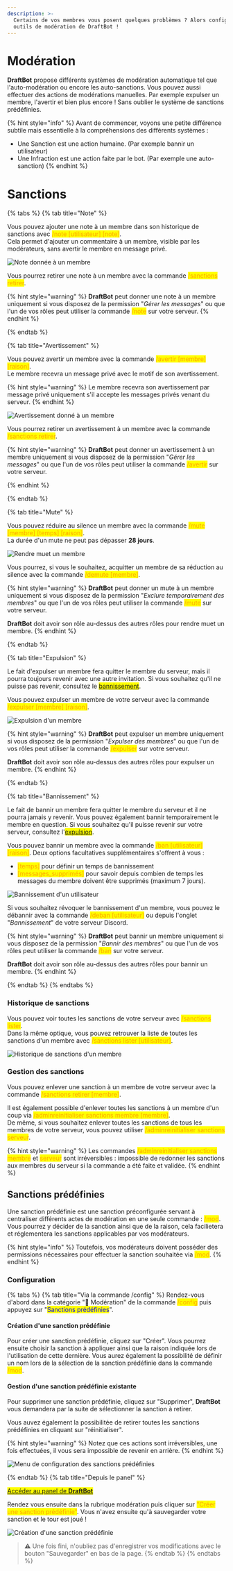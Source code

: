 ```yaml
---
description: >-
  Certains de vos membres vous posent quelques problèmes ? Alors configurez les
  outils de modération de DraftBot !
---
```


# Modération

**DraftBot** propose différents systèmes de modération automatique tel que l'auto-modération ou encore les auto-sanctions. Vous pouvez aussi effectuer des actions de modérations manuelles. Par exemple expulser un membre, l'avertir et bien plus encore ! Sans oublier le système de sanctions prédéfinies. 

{% hint style="info" %}
Avant de commencer, voyons une petite différence subtile mais essentielle à la compréhensions des différents systèmes :

- Une Sanction est une action humaine. (Par exemple bannir un utilisateur)
- Une Infraction est une action faite par le bot. (Par exemple une auto-sanction)
{% endhint %}

# Sanctions 
{% tabs %}
{% tab title="Note" %}

Vous pouvez ajouter une note à un membre dans son historique de sanctions avec <mark style="color:orange;">/note \[utilisateur] \[note]</mark>.\
Cela permet d'ajouter un commentaire à un membre, visible par les modérateurs, sans avertir le membre en message privé.

![Note donnée à un membre](../.gitbook/assets/moderation/note.png)

Vous pourrez retirer une note à un membre avec la commande <mark style="color:orange;">/sanctions retirer</mark>.

{% hint style="warning" %}
**DraftBot** peut donner une note à un membre uniquement si vous disposez de la permission "_Gérer les messages_" ou que l'un de vos rôles peut utiliser la commande <mark style="color:orange;">/note</mark> sur votre serveur.
{% endhint %}

{% endtab %}

{% tab title="Avertissement" %}

Vous pouvez avertir un membre avec la commande <mark style="color:orange;">/avertir \[membre] \[raison]</mark>.\
Le membre recevra un message privé avec le motif de son avertissement.

{% hint style="warning" %}
Le membre recevra son avertissement par message privé uniquement s'il accepte les messages privés venant du serveur.
{% endhint %}

![Avertissement donné à un membre](../.gitbook/assets/moderation/warn.png)

Vous pourrez retirer un avertissement à un membre avec la commande <mark style="color:orange;">/sanctions retirer</mark>.

{% hint style="warning" %}
**DraftBot** peut donner un avertissement à un membre uniquement si vous disposez de la permission "_Gérer les messages_" ou que l'un de vos rôles peut utiliser la commande <mark style="color:orange;">/avertir</mark> sur votre serveur.

{% endhint %}

{% endtab %}

{% tab title="Mute" %}

Vous pouvez réduire au silence un membre avec la commande <mark style="color:orange;">/mute \[membre] \[temps] \[raison]</mark>.\
La durée d'un mute ne peut pas dépasser **28 jours**.

![Rendre muet un membre](../.gitbook/assets/moderation/mute.png)

Vous pourrez, si vous le souhaitez, acquitter un membre de sa réduction au silence avec la commande <mark style="color:orange;">/demute \[membre]</mark>.

{% hint style="warning" %}
**DraftBot** peut donner un mute à un membre uniquement si vous disposez de la permission "_Exclure temporairement des membres_" ou que l'un de vos rôles peut utiliser la commande <mark style="color:orange;">/mute</mark> sur votre serveur.

**DraftBot** doit avoir son rôle au-dessus des autres rôles pour rendre muet un membre.
{% endhint %}

{% endtab %}

{% tab title="Expulsion" %}

Le fait d'expulser un membre fera quitter le membre du serveur, mais il pourra toujours revenir avec une autre invitation. Si vous souhaitez qu'il ne puisse pas revenir, consultez le <mark style="color:orange;">[bannissement](moderation.md#bannissement)</mark>.

Vous pouvez expulser un membre de votre serveur avec la commande <mark style="color:orange;">/expulser \[membre] \[raison]</mark>.

![Expulsion d'un membre](../.gitbook/assets/moderation/kick.png)

{% hint style="warning" %}
**DraftBot** peut expulser un membre uniquement si vous disposez de la permission "_Expulser des membres_" ou que l'un de vos rôles peut utiliser la commande <mark style="color:orange;">/expulser</mark> sur votre serveur.

**DraftBot** doit avoir son rôle au-dessus des autres rôles pour expulser un membre.
{% endhint %}

{% endtab %}

{% tab title="Bannissement" %}

Le fait de bannir un membre fera quitter le membre du serveur et il ne pourra jamais y revenir. Vous pouvez également bannir temporairement le membre en question. Si vous souhaitez qu'il puisse revenir sur votre serveur, consultez l'<mark style="color:orange;">[expulsion](moderation.md#expulsion)</mark>.

Vous pouvez bannir un membre avec la commande <mark style="color:orange;">/ban \[utilisateur] \[raison]</mark>. Deux options facultatives supplémentaires s'offrent à vous :

* <mark style="color:orange;">\[temps]</mark> pour définir un temps de bannissement
* <mark style="color:orange;">\[messages\_supprimés]</mark> pour savoir depuis combien de temps les messages du membre doivent être supprimés (maximum 7 jours).

![Bannissement d'un utilisateur](../.gitbook/assets/moderation/ban.png)

Si vous souhaitez révoquer le bannissement d'un membre, vous pouvez le débannir avec la commande <mark style="color:orange;">/deban \[utilisateur]</mark> ou depuis l'onglet "_Bannissement_" de votre serveur Discord.

{% hint style="warning" %}
**DraftBot** peut bannir un membre uniquement si vous disposez de la permission "_Bannir des membres_" ou que l'un de vos rôles peut utiliser la commande <mark style="color:orange;">/ban</mark> sur votre serveur.

**DraftBot** doit avoir son rôle au-dessus des autres rôles pour bannir un membre.
{% endhint %}

{% endtab %}
{% endtabs %}

### Historique de sanctions
Vous pouvez voir toutes les sanctions de votre serveur avec <mark style="color:orange;">/sanctions lister</mark>.\
Dans la même optique, vous pouvez retrouver la liste de toutes les sanctions d'un membre avec <mark style="color:orange;">/sanctions lister \[utilisateur]</mark>.

![Historique de sanctions d'un membre](../.gitbook/assets/moderation/history.png)

### Gestion des sanctions

Vous pouvez enlever une sanction à un membre de votre serveur avec la commande <mark style="color:orange;">/sanctions retirer \[membre]</mark>.

Il est également possible d'enlever toutes les sanctions à un membre d'un coup via <mark style="color:orange;">/adminreinitialiser sanctions membre \[membre]</mark>.\
De même, si vous souhaitez enlever toutes les sanctions de tous les membres de votre serveur, vous pouvez utiliser <mark style="color:orange;">/adminreinitialiser sanctions serveur</mark>.

{% hint style="warning" %}
Les commandes <mark style="color:orange;">/adminreinitialiser sanctions membre</mark> et <mark style="color:orange;">serveur</mark> sont irréversibles : impossible de redonner les sanctions aux membres du serveur si la commande a été faite et validée.
{% endhint %}

## Sanctions prédéfinies

Une sanction prédéfinie est une sanction préconfigurée servant à centraliser différents actes de modération en une seule commande : <mark style="color:orange;">/mod</mark>. Vous pourrez y décider de la sanction ainsi que de la raison, cela facilietera et réglementera les sanctions applicables par vos modérateurs.

{% hint style="info" %}
Toutefois, vos modérateurs doivent posséder des permissions nécessaires pour effectuer la sanction souhaitée via <mark style="color:orange;">/mod</mark>.
{% endhint %}

### Configuration

{% tabs %}
{% tab title="Via la commande /config" %}
Rendez-vous d'abord dans la catégorie "🔨 Modération" de la commande <mark style="color:orange;">/config</mark> puis appuyez sur "<mark style="color:blue;">Sanctions prédéfinies</mark>".

#### Création d'une sanction prédéfinie

Pour créer une sanction prédéfinie, cliquez sur "Créer". Vous pourrez ensuite choisir la sanction à appliquer ainsi que la raison indiquée lors de l'utilisation de cette dernière. Vous aurez également la possibilité de définir un nom lors de la sélection de la sanction prédéfinie dans la commande <mark style="color:orange;">/mod</mark>.


#### Gestion d'une sanction prédéfinie existante

Pour supprimer une sanction prédéfinie, cliquez sur "Supprimer", **DraftBot** vous demandera par la suite de sélectionner la sanction à retirer.

Vous auvez également la possibilitée de retirer toutes les sanctions prédéfinies en cliquant sur "réinitialiser".

{% hint style="warning" %}
Notez que ces actions sont irréversibles, une fois effectuées, il vous sera impossible de revenir en arrière.
{% endhint %}

![Menu de configuration des sanctions prédéfinies](../.gitbook/assets/moderation/configuiration_predefined_sanctions.png)

{% endtab %}
{% tab title="Depuis le panel" %}

<mark style="color:blue;">[Accéder au panel de **DraftBot**](https://draftbot.fr/dashboard)</mark>

Rendez vous ensuite dans la rubrique modération puis cliquer sur <mark style="color:orange;">"Créer une sanction prédéfinie"</mark>. Vous n'avez ensuite qu'à sauvegarder votre sanction et le tour est joué !

![Création d'une sanction prédéfinie](../.gitbook/assets/moderation/dashboard_creation_predefined_sanctions.png)

> ⚠️ Une fois fini, n'oubliez pas d'enregistrer vos modifications avec le bouton "Sauvegarder" en bas de la page.
{% endtab %}
{% endtabs %}
